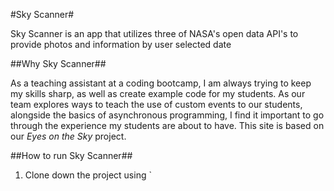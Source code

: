 #Sky Scanner#

Sky Scanner is an app that utilizes three of NASA's open data API's to provide photos and information by user selected date

##Why Sky Scanner##

As a teaching assistant at a coding bootcamp, I am always trying to keep my skills sharp, as well as create example code for my students. As our team explores ways to teach the use of custom events to our students, alongside the basics of asynchronous programming, I find it important to go through the experience my students are about to have.
This site is based on our *Eyes on the Sky* project.

##How to run Sky Scanner##
1. Clone down the project using `

